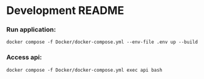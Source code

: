 # Development README

### Run application:
```
docker compose -f Docker/docker-compose.yml --env-file .env up --build
```
### Access api:
```
docker compose -f Docker/docker-compose.yml exec api bash
```
